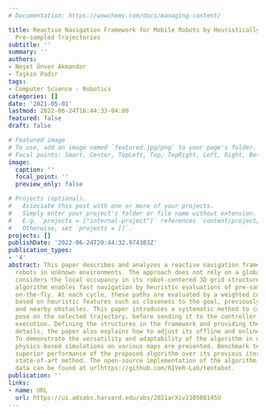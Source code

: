 ```yaml
---
# Documentation: https://wowchemy.com/docs/managing-content/

title: Reactive Navigation Framework for Mobile Robots by Heuristically Evaluated
  Pre-sampled Trajectories
subtitle: ''
summary: ''
authors:
- Neşet Ünver Akmandor
- Taşkın Padır
tags:
- Computer Science - Robotics
categories: []
date: '2021-05-01'
lastmod: 2022-06-24T16:44:33-04:00
featured: false
draft: false

# Featured image
# To use, add an image named `featured.jpg/png` to your page's folder.
# Focal points: Smart, Center, TopLeft, Top, TopRight, Left, Right, BottomLeft, Bottom, BottomRight.
image:
  caption: ''
  focal_point: ''
  preview_only: false

# Projects (optional).
#   Associate this post with one or more of your projects.
#   Simply enter your project's folder or file name without extension.
#   E.g. `projects = ["internal-project"]` references `content/project/deep-learning/index.md`.
#   Otherwise, set `projects = []`.
projects: []
publishDate: '2022-06-24T20:44:32.974383Z'
publication_types:
- '4'
abstract: This paper describes and analyzes a reactive navigation framework for mobile
  robots in unknown environments. The approach does not rely on a global map and only
  considers the local occupancy in its robot-centered 3D grid structure. The proposed
  algorithm enables fast navigation by heuristic evaluations of pre-sampled trajectories
  on-the-fly. At each cycle, these paths are evaluated by a weighted cost function,
  based on heuristic features such as closeness to the goal, previously selected trajectories,
  and nearby obstacles. This paper introduces a systematic method to calculate a feasible
  pose on the selected trajectory, before sending it to the controller for the motion
  execution. Defining the structures in the framework and providing the implementation
  details, the paper also explains how to adjust its offline and online parameters.
  To demonstrate the versatility and adaptability of the algorithm in unknown environments,
  physics-based simulations on various maps are presented. Benchmark tests show the
  superior performance of the proposed algorithm over its previous iteration and another
  state-of-art method. The open-source implementation of the algorithm and the benchmark
  data can be found at urlhttps://github.com/RIVeR-Lab/tentabot.
publication: ''
links:
- name: URL
  url: https://ui.adsabs.harvard.edu/abs/2021arXiv210508145U
---
```


